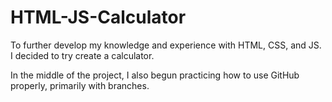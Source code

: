 # HTML-JS-Calculator
To further develop my knowledge and experience with HTML, CSS, and JS. I decided to try create a calculator.

In the middle of the project, I also begun practicing how to use GitHub properly, primarily with branches.
